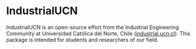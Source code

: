 # IndustrialUCN

IndustrialUCN is an open-source effort from the Industrial Engineering Community at Universidad Católica del Norte, 
Chile ([industrial.ucn.cl](https://industrial.ucn.cl)). This package is intended for students
and researchers of our field.
